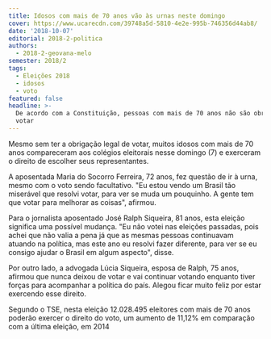 ```yaml
---
title: Idosos com mais de 70 anos vão às urnas neste domingo
cover: https://www.ucarecdn.com/39748a5d-5810-4e2e-995b-746356d44ab8/
date: '2018-10-07'
editorial: 2018-2-politica
authors:
  - 2018-2-geovana-melo
semester: 2018/2
tags:
  - Eleições 2018
  - idosos
  - voto
featured: false
headline: >-
  De acordo com a Constituição, pessoas com mais de 70 anos não são obrigadas a
  votar
---
```

Mesmo sem ter a obrigação legal de votar, muitos idosos com mais de 70 anos compareceram aos colégios eleitorais nesse domingo (7) e exerceram o direito de escolher seus representantes.

A aposentada Maria do Socorro Ferreira, 72 anos, fez questão de ir à urna, mesmo com o voto sendo facultativo.
 "Eu estou vendo um Brasil tão miserável que resolvi votar, para ver se muda um pouquinho. A gente tem que votar para melhorar as coisas", afirmou.

Para o jornalista aposentado  José Ralph Siqueira, 81 anos, esta eleição significa uma possível mudança.
 "Eu não votei nas eleições passadas, pois achei que não valia a pena já que as mesmas pessoas continuavam atuando na política, mas este ano eu resolvi fazer diferente, para ver se eu consigo ajudar o Brasil em algum aspecto", disse.

Por outro lado, a advogada Lúcia Siqueira, esposa de Ralph, 75 anos, afirmou que nunca deixou de votar e vai continuar votando enquanto tiver forças para acompanhar a política do país. Alegou ficar muito feliz por estar exercendo esse direito.

Segundo o TSE, nesta eleição 12.028.495 eleitores com mais de 70 anos poderão exercer o direito do voto, um aumento de 11,12% em comparação com a última eleição, em 2014
